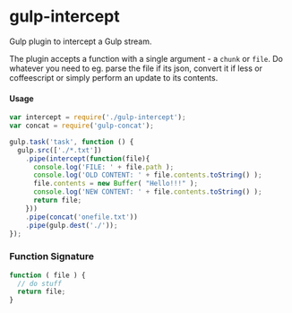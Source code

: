 gulp-intercept
==============

Gulp plugin to intercept a Gulp stream.

The plugin accepts a function with a single argument - a `chunk` or `file`. Do whatever you need to eg. parse the file if its json, convert it if less or coffeescript or simply perform an update to its contents. 

#### Usage

```javascript
var intercept = require('./gulp-intercept');
var concat = require('gulp-concat');

gulp.task('task', function () {
  gulp.src(['./*.txt'])
    .pipe(intercept(function(file){
      console.log('FILE: ' + file.path );
      console.log('OLD CONTENT: ' + file.contents.toString() );
      file.contents = new Buffer( "Hello!!!" );
      console.log('NEW CONTENT: ' + file.contents.toString() );
      return file;
    })) 
    .pipe(concat('onefile.txt'))
    .pipe(gulp.dest('./'));
});
```

### Function Signature

```javascript
function ( file ) {
  // do stuff
  return file;
}
```
